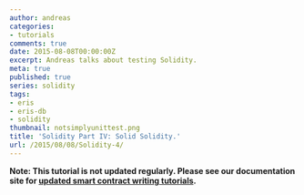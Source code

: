 ```yaml
---
author: andreas
categories:
- tutorials
comments: true
date: 2015-08-08T00:00:00Z
excerpt: Andreas talks about testing Solidity.
meta: true
published: true
series: solidity
tags:
- eris
- eris-db
- solidity
thumbnail: notsimplyunittest.png
title: 'Solidity Part IV: Solid Solidity.'
url: /2015/08/08/Solidity-4/
---
```


**Note: This tutorial is not updated regularly. Please see our documentation site for [updated smart contract writing tutorials](https://docs.erisindustries.com/tutorials/solidity).**
